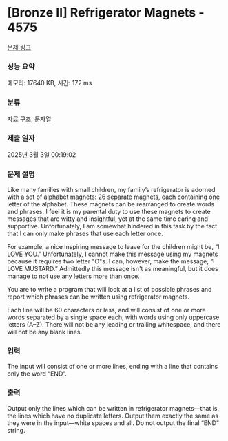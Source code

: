 # [Bronze II] Refrigerator Magnets - 4575 

[문제 링크](https://www.acmicpc.net/problem/4575) 

### 성능 요약

메모리: 17640 KB, 시간: 172 ms

### 분류

자료 구조, 문자열

### 제출 일자

2025년 3월 3일 00:19:02

### 문제 설명

<p>Like many families with small children, my family’s refrigerator is adorned with a set of alphabet magnets:  26 separate magnets, each containing one letter of the alphabet. These magnets can be rearranged to create words and phrases. I feel it is my parental duty to use these magnets to create messages that are witty and insightful, yet at the same time caring and supportive. Unfortunately, I am somewhat hindered in this task by the fact that I can only make phrases that use each letter once.</p>

<p>For example, a nice inspiring message to leave for the children might be, “I LOVE YOU.” Unfortunately, I cannot make this message using my magnets because it requires two letter "O"s. I can, however, make the message, “I LOVE MUSTARD.” Admittedly this message isn't as meaningful, but it does manage to not use any letters more than once.</p>

<p>You are to write a program that will look at a list of possible phrases and report which phrases can be written using refrigerator magnets.</p>

<p>Each line will be 60 characters or less, and will consist of one or more words separated by a single space each, with words using only uppercase letters (A–Z). There will not be any leading or trailing whitespace, and there will not be any blank lines.</p>

### 입력 

 <p>The input will consist of one or more lines, ending with a line that contains only the word “END”.</p>

### 출력 

 <p>Output only the lines which can be written in refrigerator magnets—that is, the lines which have no duplicate letters. Output them exactly the same as they were in the input—white spaces and all. Do not output the final “END” string.</p>

